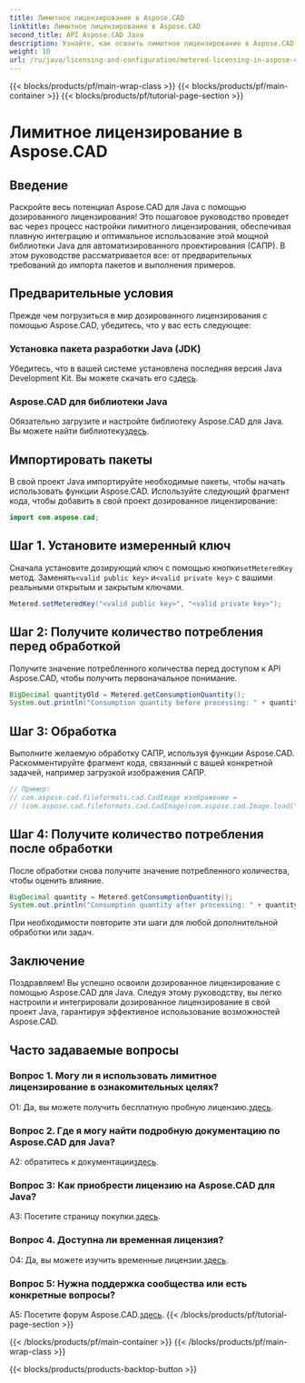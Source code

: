 ```yaml
---
title: Лимитное лицензирование в Aspose.CAD
linktitle: Лимитное лицензирование в Aspose.CAD
second_title: API Aspose.CAD Java
description: Узнайте, как освоить лимитное лицензирование в Aspose.CAD для Java, с помощью этого подробного руководства. Оптимизируйте обработку САПР для повышения эффективности и экономичности.
weight: 10
url: /ru/java/licensing-and-configuration/metered-licensing-in-aspose-cad/
---
```


{{< blocks/products/pf/main-wrap-class >}}
{{< blocks/products/pf/main-container >}}
{{< blocks/products/pf/tutorial-page-section >}}

# Лимитное лицензирование в Aspose.CAD

## Введение

Раскройте весь потенциал Aspose.CAD для Java с помощью дозированного лицензирования! Это пошаговое руководство проведет вас через процесс настройки лимитного лицензирования, обеспечивая плавную интеграцию и оптимальное использование этой мощной библиотеки Java для автоматизированного проектирования (САПР). В этом руководстве рассматривается все: от предварительных требований до импорта пакетов и выполнения примеров.

## Предварительные условия

Прежде чем погрузиться в мир дозированного лицензирования с помощью Aspose.CAD, убедитесь, что у вас есть следующее:

### Установка пакета разработки Java (JDK)

 Убедитесь, что в вашей системе установлена последняя версия Java Development Kit. Вы можете скачать его с[здесь](https://www.oracle.com/java/technologies/javase-downloads.html).

### Aspose.CAD для библиотеки Java

 Обязательно загрузите и настройте библиотеку Aspose.CAD для Java. Вы можете найти библиотеку[здесь](https://releases.aspose.com/cad/java/).

## Импортировать пакеты

В свой проект Java импортируйте необходимые пакеты, чтобы начать использовать функции Aspose.CAD. Используйте следующий фрагмент кода, чтобы добавить в свой проект дозированное лицензирование:

```java
import com.aspose.cad;
```

## Шаг 1. Установите измеренный ключ

 Сначала установите дозирующий ключ с помощью кнопки`setMeteredKey` метод. Заменять`<valid public key>` и`<valid private key>` с вашими реальными открытым и закрытым ключами.

```java
Metered.setMeteredKey("<valid public key>", "<valid private key>");
```

## Шаг 2: Получите количество потребления перед обработкой

Получите значение потребленного количества перед доступом к API Aspose.CAD, чтобы получить первоначальное понимание.

```java
BigDecimal quantityOld = Metered.getConsumptionQuantity();
System.out.println("Consumption quantity before processing: " + quantityOld);
```

## Шаг 3: Обработка

Выполните желаемую обработку САПР, используя функции Aspose.CAD. Раскомментируйте фрагмент кода, связанный с вашей конкретной задачей, например загрузкой изображения САПР.

```java
// Пример:
// com.aspose.cad.fileformats.cad.CadImage изображение =
// (com.aspose.cad.fileformats.cad.CadImage)com.aspose.cad.Image.load("BlockRefDgn.dwg");
```

## Шаг 4: Получите количество потребления после обработки

После обработки снова получите значение потребленного количества, чтобы оценить влияние.

```java
BigDecimal quantity = Metered.getConsumptionQuantity();
System.out.println("Consumption quantity after processing: " + quantity);
```

При необходимости повторите эти шаги для любой дополнительной обработки или задач.

## Заключение

Поздравляем! Вы успешно освоили дозированное лицензирование с помощью Aspose.CAD для Java. Следуя этому руководству, вы легко настроили и интегрировали дозированное лицензирование в свой проект Java, гарантируя эффективное использование возможностей Aspose.CAD.

## Часто задаваемые вопросы

### Вопрос 1. Могу ли я использовать лимитное лицензирование в ознакомительных целях?

 О1: Да, вы можете получить бесплатную пробную лицензию.[здесь](https://releases.aspose.com/).

### Вопрос 2. Где я могу найти подробную документацию по Aspose.CAD для Java?

 A2: обратитесь к документации[здесь](https://reference.aspose.com/cad/java/).

### Вопрос 3: Как приобрести лицензию на Aspose.CAD для Java?

 A3: Посетите страницу покупки.[здесь](https://purchase.aspose.com/buy).

### Вопрос 4. Доступна ли временная лицензия?

 О4: Да, вы можете изучить временные лицензии.[здесь](https://purchase.aspose.com/temporary-license/).

### Вопрос 5: Нужна поддержка сообщества или есть конкретные вопросы?

 A5: Посетите форум Aspose.CAD.[здесь](https://forum.aspose.com/c/cad/19).
{{< /blocks/products/pf/tutorial-page-section >}}

{{< /blocks/products/pf/main-container >}}
{{< /blocks/products/pf/main-wrap-class >}}

{{< blocks/products/products-backtop-button >}}
